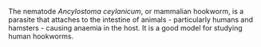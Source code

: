 [//]: # (Created by ./bin/manage_files.pl from ./species/Ancylostoma_ceylanicum/Ancylostoma_ceylanicum.about.html on Thu Jun 11 13:43:14 2020)
The nematode _Ancylostoma ceylanicum_, or mammalian hookworm, is a parasite that attaches to the intestine of animals - particularly humans and hamsters - causing anaemia in the host. It is a good model for studying human hookworms.
